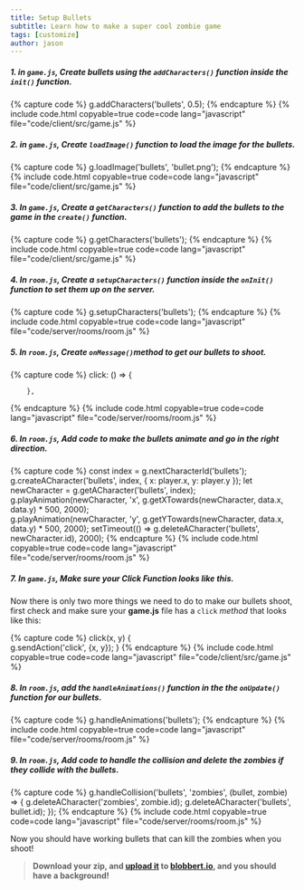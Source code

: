 ```yaml
---
title: Setup Bullets
subtitle: Learn how to make a super cool zombie game
tags: [customize]
author: jason
---
```


##### 1. in `game.js`, Create bullets using the `addCharacters()` function inside the `init()` function.  
{% capture code %}
	g.addCharacters('bullets', 0.5);
{% endcapture %}
{% include code.html copyable=true code=code lang="javascript" file="code/client/src/game.js" %}

##### 2. in `game.js`, Create `loadImage()` function to load the image for the bullets.

{% capture code %}
	g.loadImage('bullets', 'bullet.png');
{% endcapture %}
{% include code.html copyable=true code=code lang="javascript" file="code/client/src/game.js" %}

##### 3. In `game.js`, Create a `getCharacters()` function to add the bullets to the game in the `create()` function.

{% capture code %}
	g.getCharacters('bullets');
{% endcapture %}
{% include code.html copyable=true code=code lang="javascript" file="code/client/src/game.js" %}

##### 4. In `room.js`, Create a `setupCharacters()` function inside the `onInit()` function to set them up on the server.

{% capture code %}
	g.setupCharacters('bullets');
{% endcapture %}
{% include code.html copyable=true code=code lang="javascript" file="code/server/rooms/room.js" %}

##### 5. In `room.js`, Create `onMessage()`method to get our bullets to shoot.

{% capture code %}
			click: () => {

		},
{% endcapture %}
{% include code.html copyable=true code=code lang="javascript" file="code/server/rooms/room.js" %}

##### 6. In `room.js`, Add code to make the bullets animate and go in the right direction.

{% capture code %}
			const index = g.nextCharacterId('bullets');
			g.createACharacter('bullets', index, { x: player.x, y: player.y });
			let newCharacter = g.getACharacter('bullets', index);
			g.playAnimation(newCharacter, 'x',
				g.getXTowards(newCharacter, data.x, data.y) * 500, 2000);  
			g.playAnimation(newCharacter, 'y',
				g.getYTowards(newCharacter, data.x, data.y) * 500, 2000);
			setTimeout(() => g.deleteACharacter('bullets', newCharacter.id), 2000);
{% endcapture %}
{% include code.html copyable=true code=code lang="javascript" file="code/server/rooms/room.js" %}

##### 7. In `game.js`, Make sure your Click Function looks like this.
Now there is only two more things we need to do to make our bullets shoot, first check and make sure your **game.js** file has a `click` _method_ that looks like this:

{% capture code %}
click(x, y) {  
	g.sendAction('click', {x, y});
}
{% endcapture %}
{% include code.html copyable=true code=code lang="javascript" file="code/client/src/game.js" %}

##### 8. In `room.js`, add the `handleAnimations()` function in the the `onUpdate()` function for our bullets.

{% capture code %}
	g.handleAnimations('bullets');
{% endcapture %}
{% include code.html copyable=true code=code lang="javascript" file="code/server/rooms/room.js" %}

##### 9. In `room.js`, Add code to handle the collision and delete the zombies if they collide with the bullets.

{% capture code %}
	g.handleCollision('bullets', 'zombies', (bullet, zombie) => {
		g.deleteACharacter('zombies', zombie.id);
		g.deleteACharacter('bullets', bullet.id);
	});
{% endcapture %}
{% include code.html copyable=true code=code lang="javascript" file="code/server/rooms/room.js" %}

Now you should have working bullets that can kill the zombies when you shoot!

> **Download your zip, and [upload it](/tutorials/uploadtoserver/) to [blobbert.io](https://blobbert.io/), and you should have a background!**
